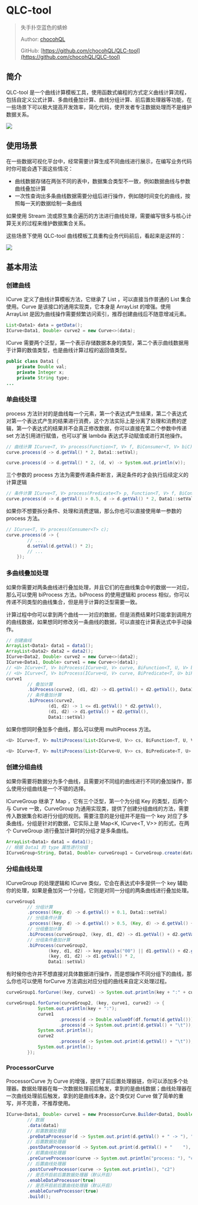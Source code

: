 # QLC-tool

> 失手扑空蓝色的蜻蛉
>
> Author: [chocohQL](https://github.com/chocohQL)
>
> GitHub: [https://github.com/chocohQL/QLC-tool](https://github.com/chocohQL/QLC-tool)

## 简介

QLC-tool 是一个曲线计算模板工具，使用函数式编程的方式定义曲线计算流程，包括自定义公式计算、多曲线叠加计算、曲线分组计算、前后置处理器等功能，在一些场景下可以极大提高开发效率，简化代码，使开发者专注数据处理而不是维护数据关系。

![](https://fastly.jsdelivr.net/gh/chocohQL/ql-file@main/assets/githubQLC-tool-03.svg)

## 使用场景

在一些数据可视化平台中，经常需要计算生成不同曲线进行展示，在编写业务代码时你可能会遇下面这些情况：

+ 曲线数据存储在两张不同的表中，数据集合类型不一致，例如数据曲线与参数曲线叠加计算
+ 一次性查询出多条曲线数据需要分组后进行操作，例如随时间变化的曲线，按照每一天的数据绘制一条曲线

如果使用 Stream 流或原生集合遍历的方法进行曲线处理，需要编写很多与核心计算无关的过程来维护数据集合关系。

这些场景下使用 QLC-tool 曲线模板工具重构业务代码前后，看起来是这样的：

![](https://fastly.jsdelivr.net/gh/chocohQL/ql-file@main/assets/githubQLC-tool-02.png)

## 基本用法

### 创建曲线

ICurve 定义了曲线计算模板方法，它继承了 List ，可以直接当作普通的 List 集合使用。Curve 是该接口的通用实现类，它本身是 ArrayList 的增强。使用 ArrayList 是因为曲线操作需要频繁访问索引，推荐创建曲线后不随意增减元素。

```java
List<Data1> data = getData();
ICurve<Data1, Double> curve2 = new Curve<>(data);
```

ICurve 需要两个泛型，第一个表示存储数据本身的类型，第二个表示曲线数据用于计算的数值类型，也是曲线计算过程的返回值类型。

```java
public class Data1 {
    private Double val;
    private Integer x;
    private String type;
...
```

### 单曲线处理

process 方法针对的是曲线每一个元素，第一个表达式产生结果，第二个表达式对第一个表达式产生的结果进行消费，这个方法实际上是分离了处理和消费的逻辑，第一个表达式的结果并不会真正修改数据，你可以直接在第二个参数中传递 set 方法引用进行赋值，也可以扩展 lambda 表达式手动赋值或进行其他操作。

```java
// 曲线计算 ICurve<T, V> process(Function<T, V> f, BiConsumer<T, V> biC);
curve.process(d -> d.getVal() * 2, Data1::setVal);

curve.process(d -> d.getVal() * 2, (d, v) -> System.out.println(v));
```

三个参数的 process 方法为需要传递条件断言，满足条件的才会执行后续定义的计算逻辑

```java
// 条件计算 ICurve<T, V> process(Predicate<T> p, Function<T, V> f, BiConsumer<T, V> biC)
curve.process(d -> d.getVal() > 0.5, d -> d.getVal() * 2, Data1::setVal)
```

如果你不想要拆分条件、处理和消费逻辑，那么你也可以直接使用单一参数的 process 方法。

```java
// ICurve<T, V> process(Consumer<T> c);
curve.process(d -> {
        // ...
        d.setVal(d.getVal() * 2);
        // ...
    });
```

### 多曲线叠加处理

如果你需要对两条曲线进行叠加处理，并且它们的在曲线集合中的数据一一对应，那么可以使用 biProcess 方法。biProcess 的使用逻辑和 process 相似，你可以传递不同类型的曲线集合，但是用于计算的泛型需要一致。

计算过程中你可以拿到两个曲线一一对应的数据，但是消费结果时只能拿到调用方的曲线数据，如果想同时修改另一条曲线的数据，可以直接在计算表达式中手动操作。

```java
// 创建曲线
ArrayList<Data1> data1 = data1();
ArrayList<Data2> data2 = data2();
ICurve<Data2, Double> curve2 = new Curve<>(data2);
ICurve<Data1, Double> curve1 = new Curve<>(data1);
// <U> ICurve<T, V> biProcess(ICurve<U, V> curve, BiFunction<T, U, V> biF, BiConsumer<T, V> biC);
// <U> ICurve<T, V> biProcess(ICurve<U, V> curve, BiPredicate<T, U> biP, BiFunction<T, U, V> biF, BiConsumer<T, V> biC);
curve1
        // 叠加计算
        .biProcess(curve2, (d1, d2) -> d1.getVal() + d2.getVal(), Data1::setVal)
        // 条件叠加计算
        .biProcess(curve2,
                (d1, d2) -> 1 <= d1.getVal() * d2.getVal(),
                (d1, d2) -> d1.getVal() + d2.getVal(),
                Data1::setVal)
```

如果你想同时叠加多个曲线，那么可以使用 multiProcess 方法。

```java
<U> ICurve<T, V> multiProcess(List<ICurve<U, V>> cs, BiFunction<T, U, V> biF, BiConsumer<T, V> biC);

<U> ICurve<T, V> multiProcess(List<ICurve<U, V>> cs, BiPredicate<T, U> biP, BiFunction<T, U, V> biF, BiConsumer<T, V> biC)
```

### 创建分组曲线

如果你需要将数据分为多个曲线，且需要对不同组的曲线进行不同的叠加操作，那么使用分组曲线是一个不错的选择。

ICurveGroup 继承了 Map ，它有三个泛型，第一个为分组 Key 的类型，后两个与 Curve 一致，CurveGroup 为通用实现类，提供了创建分组曲线的方法，需要传入数据集合和进行分组的规则。需要注意的是分组并不是指一个 key 对应了多条曲线，分组是针对的数据，它实际上是 Map<K, ICurve<T, V>> 的形式，在两个 CurveGroup 进行叠加计算时的分组才是多条曲线。

```java
ArrayList<Data1> data1 = data1();
// 根据 Data1 的 type 属性进行分组
ICurveGroup<String, Data1, Double> curveGroup1 = CurveGroup.create(data1, Data1::getType);
```

### 分组曲线处理

ICurveGroup 的处理逻辑和 ICurve 类似，它会在表达式中多提供一个 key 辅助你的处理，如果是叠加另一个分组，它则是对同一分组的两条曲线进行叠加处理。

```java
curveGroup1
        // 分组计算
        .process((Key, d) -> d.getVal() + 0.1, Data1::setVal)
        // 分组条件计算
        .process((key, d) -> d.getVal() > 0.5, (Key, d) -> d.getVal() + 0.1, Data1::setVal)
        // 分组叠加计算
        .biProcess(curveGroup2, (key, d1, d2) -> d1.getVal() + d2.getVal(), Data1::setVal)
        // 分组条件叠加计算
        .biProcess(curveGroup2,
                (key, d1, d2) -> key.equals("00") || d1.getVal() + d2.getVal() > 0.5,
                (key, d1, d2) -> d1.getVal() * 2,
                Data1::setVal)
```

有时候你也许并不想直接对具体数据进行操作，而是想操作不同分组下的曲线，那么你也可以使用 forCurve 方法调出对应分组的曲线来自定义处理过程。

```java
curveGroup1.forCurve((key, curve1) -> System.out.println(key + ":" + curve1))

curveGroup1.forCurve(curveGroup2, (key, curve1, curve2) -> {
            System.out.println(key + ":");
            curve1
                    .process(d -> Double.valueOf(df.format(d.getVal())), Data1::setVal)
                    .process(d -> System.out.print(d.getVal() + "\t"));
            System.out.println();
            curve2
                    .process(d -> System.out.print(d.getVal() + "\t"));
            System.out.println();
        });
```

### ProcessorCurve

ProcessorCurve 为 Curve 的增强，提供了前后置处理器链，你可以添加多个处理器。数据处理器在每一次数据处理前后触发，拿到的是曲线数据；曲线处理器在一次曲线处理前后触发，拿到的是曲线本身。这个类仅对 Curve 做了简单的重写，并不完善，不推荐使用。

```java
ICurve<Data1, Double> curve1 = new ProcessorCurve.Builder<Data1, Double>()
        // 数据
        .data(data1)
        // 前置数据处理器
        .preDataProcessor(d -> System.out.print(d.getVal() + " -> "), "p1")
        // 后置数据处理器
        .postDataProcessor(d -> System.out.print(d.getVal() + "    "), "p2")
        // 前置曲线处理器
        .preCurveProcessor(curve -> System.out.println("process: "), "c1")
        // 后置曲线处理器
        .postCurveProcessor(curve -> System.out.println(), "c2")
        // 是否开启前后置数据处理器（默认开启）
        .enableDataProcessor(true)
        // 是否开启前后置曲线处理器（默认开启）
        .enableCurveProcessor(true)
        .build();
```